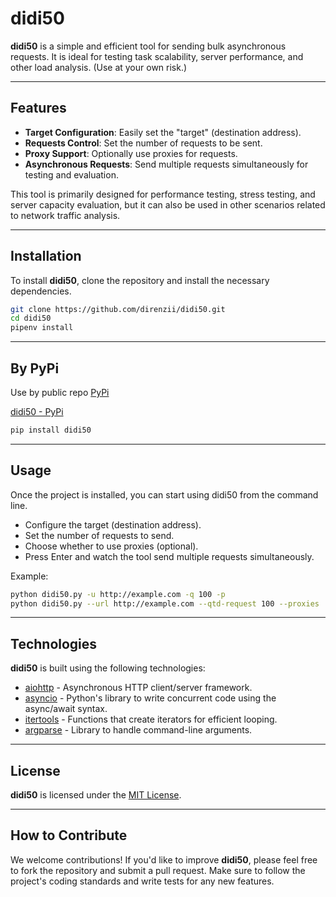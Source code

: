 # didi50

**didi50** is a simple and efficient tool for sending bulk asynchronous requests. It is ideal for testing task scalability, server performance, and other load analysis. (Use at your own risk.)


---

## Features

- **Target Configuration**: Easily set the "target" (destination address).
- **Requests Control**: Set the number of requests to be sent.
- **Proxy Support**: Optionally use proxies for requests.
- **Asynchronous Requests**: Send multiple requests simultaneously for testing and evaluation.

This tool is primarily designed for performance testing, stress testing, and server capacity evaluation, but it can also be used in other scenarios related to network traffic analysis.

---

## Installation

To install **didi50**, clone the repository and install the necessary dependencies.

```bash
git clone https://github.com/direnzii/didi50.git
cd didi50
pipenv install
````
---

## By PyPi

Use by public repo [PyPi](https://pypi.org)

[didi50 - PyPi](https://pypi.org/project/didi50/)

````bash
pip install didi50
````
---

## Usage

Once the project is installed, you can start using didi50 from the command line.
- Configure the target (destination address).
- Set the number of requests to send.
- Choose whether to use proxies (optional).
- Press Enter and watch the tool send multiple requests simultaneously.

Example:
`````bash
python didi50.py -u http://example.com -q 100 -p
python didi50.py --url http://example.com --qtd-request 100 --proxies
`````
---

## Technologies

**didi50** is built using the following technologies:

- [aiohttp](https://docs.aiohttp.org/en/stable/) - Asynchronous HTTP client/server framework.
- [asyncio](https://docs.python.org/3/library/asyncio.html) - Python's library to write concurrent code using the async/await syntax.
- [itertools](https://docs.python.org/3/library/itertools.html) - Functions that create iterators for efficient looping.
- [argparse](https://docs.python.org/3/library/argparse.html) - Library to handle command-line arguments.

---

## License

**didi50** is licensed under the [MIT License](LICENSE.txt).

---

## How to Contribute

We welcome contributions! If you'd like to improve **didi50**, please feel free to fork the repository and submit a pull request. Make sure to follow the project's coding standards and write tests for any new features.
